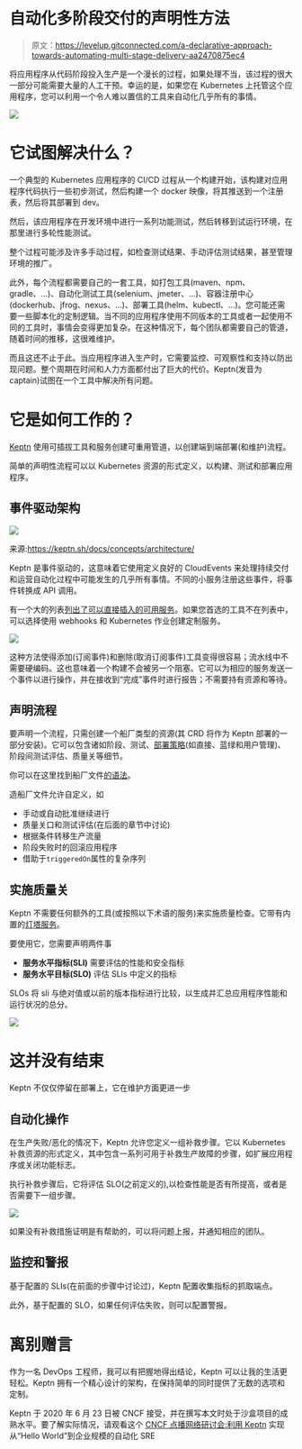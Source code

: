 # 自动化多阶段交付的声明性方法

> 原文：<https://levelup.gitconnected.com/a-declarative-approach-towards-automating-multi-stage-delivery-aa2470875ec4>

将应用程序从代码阶段投入生产是一个漫长的过程，如果处理不当，该过程的很大一部分可能需要大量的人工干预。幸运的是，如果您在 Kubernetes 上托管这个应用程序，您可以利用一个令人难以置信的工具来自动化几乎所有的事情。

![](img/ddb55bdec7ff66316d19fdf0c3546e19.png)

# 它试图解决什么？

一个典型的 Kubernetes 应用程序的 CI/CD 过程从一个构建开始，该构建对应用程序代码执行一些初步测试，然后构建一个 docker 映像，将其推送到一个注册表，然后将其部署到 dev。

然后，该应用程序在开发环境中进行一系列功能测试，然后转移到试运行环境，在那里进行多轮性能测试。

整个过程可能涉及许多手动过程，如检查测试结果、手动评估测试结果，甚至管理环境的推广。

此外，每个流程都需要自己的一套工具，如打包工具(maven、npm、gradle、…)、自动化测试工具(selenium、jmeter、…)、容器注册中心(dockerhub、jfrog、nexus、…)、部署工具(helm、kubectl、…)。您可能还需要一些脚本化的定制逻辑。当不同的应用程序使用不同版本的工具或者一起使用不同的工具时，事情会变得更加复杂。在这种情况下，每个团队都需要自己的管道，随着时间的推移，这很难维护。

而且这还不止于此。当应用程序进入生产时，它需要监控、可观察性和支持以防出现问题。整个周期在时间和人力方面都付出了巨大的代价。Keptn(发音为 captain)试图在一个工具中解决所有问题。

# 它是如何工作的？

[Keptn](https://keptn.sh/) 使用可插拔工具和服务创建可重用管道，以创建端到端部署(和维护)流程。

简单的声明性流程可以以 Kubernetes 资源的形式定义，以构建、测试和部署应用程序。

## 事件驱动架构

![](img/2d99f1a401122d2b89490e9bdb788d7b.png)

来源:https://keptn.sh/docs/concepts/architecture/

Keptn 是事件驱动的，这意味着它使用定义良好的 CloudEvents 来处理持续交付和运营自动化过程中可能发生的几乎所有事情。不同的小服务注册这些事件，将事件转换成 API 调用。

有一个大的列表[列出了可以直接插入的可用服务](https://keptn.sh/docs/integrations/)。如果您首选的工具不在列表中，可以选择使用 webhooks 和 Kubernetes 作业创建定制服务。

![](img/eee29a1fa3bdd06675c99f1de49c9b3c.png)

这种方法使得添加(订阅事件)和删除(取消订阅事件)工具变得很容易；流水线中不需要硬编码。这也意味着一个构建不会被另一个阻塞。它可以为相应的服务发送一个事件以进行操作，并在接收到“完成”事件时进行报告；不需要持有资源和等待。

## 声明流程

要声明一个流程，只需创建一个船厂类型的资源(其 CRD 将作为 Keptn 部署的一部分安装)。它可以包含诸如阶段、测试、[部署策略](https://keptn.sh/docs/0.9.x/manage/shipyard/#deployment)(如直接、蓝绿和用户管理)、阶段间测试评估、质量关等细节。

你可以在这里找到船厂文件[的语法](https://keptn.sh/docs/0.14.x/manage/shipyard/)。

造船厂文件允许自定义，如

*   手动或自动批准继续进行
*   质量关口和测试评估(在后面的章节中讨论)
*   根据条件转移生产流量
*   阶段失败时的回滚应用程序
*   借助于`triggeredOn`属性的复杂序列

## 实施质量关

Keptn 不需要任何额外的工具(或按照以下术语的服务)来实施质量检查。它带有内置的[灯塔服务](https://pkg.go.dev/github.com/keptn/keptn/lighthouse-service#section-readme)。

要使用它，您需要声明两件事

*   **服务水平指标(SLI)**
    需要评估的性能和安全指标
*   **服务水平目标(SLO)**
    评估 SLIs 中定义的指标

SLOs 将 sli 与绝对值或以前的版本指标进行比较，以生成并汇总应用程序性能和运行状况的总分。

![](img/9ab9f1c744f904b668b64ab948b82423.png)

# 这并没有结束

Keptn 不仅仅停留在部署上，它在维护方面更进一步

## 自动化操作

在生产失败/恶化的情况下，Keptn 允许您定义一组补救步骤。它以 Kubernetes 补救资源的形式定义，其中包含一系列可用于补救生产故障的步骤，如扩展应用程序或关闭功能标志。

执行补救步骤后，它将评估 SLO(之前定义的),以检查性能是否有所提高，或者是否需要下一组步骤。

![](img/054aeef8c9319eb272c1cbeed2be4b62.png)

如果没有补救措施证明是有帮助的，可以将问题上报，并通知相应的团队。

## 监控和警报

基于配置的 SLIs(在前面的步骤中讨论过)，Keptn 配置收集指标的抓取端点。

此外，基于配置的 SLO，如果任何评估失败，则可以配置警报。

# 离别赠言

作为一名 DevOps 工程师，我可以有把握地得出结论，Keptn 可以让我的生活更轻松。Keptn 拥有一个精心设计的架构，在保持简单的同时提供了无数的选项和定制。

Keptn 于 2020 年 6 月 23 日被 CNCF 接受，并在撰写本文时处于沙盒项目的成熟水平。要了解实际情况，请观看这个 [CNCF 点播网络研讨会:利用 Keptn](https://www.cncf.io/online-programs/cncf-on-demand-webinar-introduction-to-keptn/) 实现从“Hello World”到企业规模的自动化 SRE